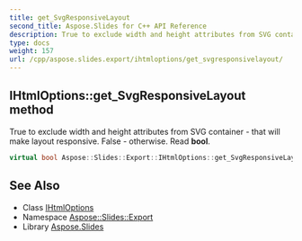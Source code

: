 ```yaml
---
title: get_SvgResponsiveLayout
second_title: Aspose.Slides for C++ API Reference
description: True to exclude width and height attributes from SVG container - that will make layout responsive. False - otherwise. Read bool.
type: docs
weight: 157
url: /cpp/aspose.slides.export/ihtmloptions/get_svgresponsivelayout/
---
```

## IHtmlOptions::get_SvgResponsiveLayout method


True to exclude width and height attributes from SVG container - that will make layout responsive. False - otherwise. Read **bool**.

```cpp
virtual bool Aspose::Slides::Export::IHtmlOptions::get_SvgResponsiveLayout()=0
```

## See Also

* Class [IHtmlOptions](../)
* Namespace [Aspose::Slides::Export](../../)
* Library [Aspose.Slides](../../../)
